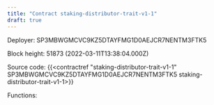 ```yaml
---
title: "Contract staking-distributor-trait-v1-1"
draft: true
---
```

Deployer: SP3MBWGMCVC9KZ5DTAYFMG1D0AEJCR7NENTM3FTK5


 



Block height: 51873 (2022-03-11T13:38:04.000Z)

Source code: {{<contractref "staking-distributor-trait-v1-1" SP3MBWGMCVC9KZ5DTAYFMG1D0AEJCR7NENTM3FTK5 staking-distributor-trait-v1-1>}}

Functions:


